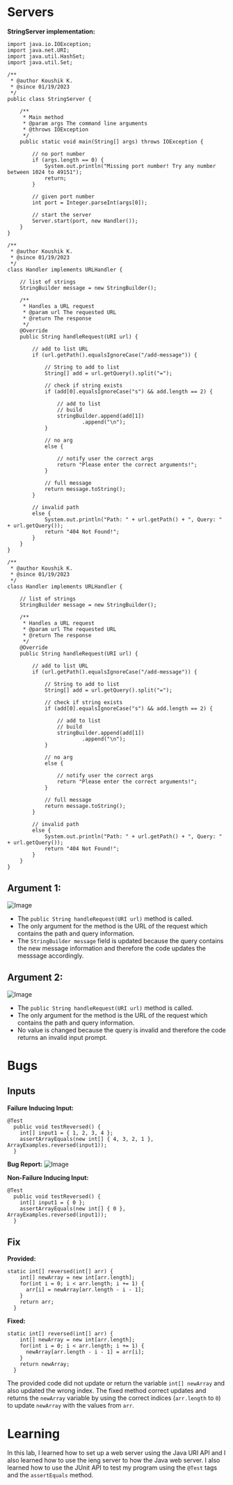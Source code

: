 # Servers

**StringServer implementation:**
```
import java.io.IOException;
import java.net.URI;
import java.util.HashSet;
import java.util.Set;

/**
 * @author Koushik K.
 * @since 01/19/2023
 */
public class StringServer {

    /**
     * Main method
     * @param args The command line arguments
     * @throws IOException
     */
    public static void main(String[] args) throws IOException {

        // no port number
        if (args.length == 0) {
            System.out.println("Missing port number! Try any number between 1024 to 49151");
            return;
        }

        // given port number
        int port = Integer.parseInt(args[0]);

        // start the server
        Server.start(port, new Handler());
    }
}

/**
 * @author Koushik K.
 * @since 01/19/2023
 */
class Handler implements URLHandler {

    // list of strings
    StringBuilder message = new StringBuilder();

    /**
     * Handles a URL request
     * @param url The requested URL
     * @return The response
     */
    @Override
    public String handleRequest(URI url) {

        // add to list URL
        if (url.getPath().equalsIgnoreCase("/add-message")) {

            // String to add to list
            String[] add = url.getQuery().split("=");

            // check if string exists
            if (add[0].equalsIgnoreCase("s") && add.length == 2) {

                // add to list
                // build
                stringBuilder.append(add[1])
                        .append("\n");
            }

            // no arg
            else {

                // notify user the correct args
                return "Please enter the correct arguments!";
            }

            // full message
            return message.toString();
        }

        // invalid path
        else {
            System.out.println("Path: " + url.getPath() + ", Query: " + url.getQuery());
            return "404 Not Found!";
        }
    }
}

/**
 * @author Koushik K.
 * @since 01/19/2023
 */
class Handler implements URLHandler {

    // list of strings
    StringBuilder message = new StringBuilder();

    /**
     * Handles a URL request
     * @param url The requested URL
     * @return The response
     */
    @Override
    public String handleRequest(URI url) {

        // add to list URL
        if (url.getPath().equalsIgnoreCase("/add-message")) {

            // String to add to list
            String[] add = url.getQuery().split("=");

            // check if string exists
            if (add[0].equalsIgnoreCase("s") && add.length == 2) {

                // add to list
                // build
                stringBuilder.append(add[1])
                        .append("\n");
            }

            // no arg
            else {

                // notify user the correct args
                return "Please enter the correct arguments!";
            }

            // full message
            return message.toString();
        }

        // invalid path
        else {
            System.out.println("Path: " + url.getPath() + ", Query: " + url.getQuery());
            return "404 Not Found!";
        }
    }
}
```

## Argument 1:

![Image](test1.png)

* The `public String handleRequest(URI url)` method is called. 
* The only argument for the method is the URL of the request which contains the path and query information.
* The `StringBuilder message` field is updated because the query contains the new message information and therefore the code updates the messsage accordingly.

## Argument 2:

![Image](test2.png)

* The `public String handleRequest(URI url)` method is called. 
* The only argument for the method is the URL of the request which contains the path and query information.
* No value is changed because the query is invalid and therefore the code returns an invalid input prompt.

# Bugs

## Inputs

**Failure Inducing Input:**
```
@Test
  public void testReversed() {
    int[] input1 = { 1, 2, 3, 4 };
    assertArrayEquals(new int[] { 4, 3, 2, 1 }, ArrayExamples.reversed(input1));
  }
```

**Bug Report:**
![Image](error.png)

**Non-Failure Inducing Input:**
```
@Test
  public void testReversed() {
    int[] input1 = { 0 };
    assertArrayEquals(new int[] { 0 }, ArrayExamples.reversed(input1));
  }
```

## Fix

**Provided:**
```
static int[] reversed(int[] arr) {
    int[] newArray = new int[arr.length];
    for(int i = 0; i < arr.length; i += 1) {
      arr[i] = newArray[arr.length - i - 1];
    }
    return arr;
  }
```

**Fixed:**
```
static int[] reversed(int[] arr) {
    int[] newArray = new int[arr.length];
    for(int i = 0; i < arr.length; i += 1) {
      newArray[arr.length - i - 1] = arr[i];
    }
    return newArray;
  }
```
The provided code did not update or return the variable `int[] newArray` and also updated the wrong index. The fixed method correct updates and returns the `newArray` variable by using the correct indices (`arr.length` to `0`) to update `newArray` with the values from `arr`.

# Learning

In this lab, I learned how to set up a web server using the Java URI API and I also learned how to use the ieng server to how the Java web server. I also learned how to use the JUnit API to test my program using the `@Test` tags and the `assertEquals` method.

